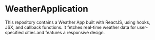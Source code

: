# WeatherApplication
This repository contains a Weather App built with ReactJS, using hooks, JSX, and callback functions. It fetches real-time weather data for user-specified cities and features a responsive design.
